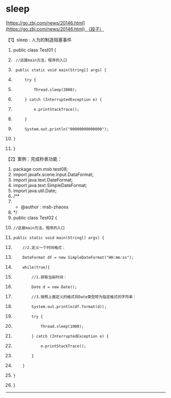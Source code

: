 ﻿
# sleep

[https://go.zbj.com/news/20146.html](https://go.zbj.com/news/20146.html) （段子） 




【1】sleep : 人为的制造阻塞事件 




1.  public class Test01 {
2.      //这是main方法，程序的入口
3.      public static void main(String[] args) {
4.          try {
5.              Thread.sleep(3000);
6.          } catch (InterruptedException e) {
7.              e.printStackTrace();
8.          }
9.          System.out.println("00000000000000");
10.     }
11. }

 

【2】案例：完成秒表功能： 




1.  package com.msb.test08;
2.  import javafx.scene.input.DataFormat;
3.  import java.text.DateFormat;
4.  import java.text.SimpleDateFormat;
5.  import java.util.Date;
6.  /**
7.   * @author : msb-zhaoss
8.   */
9.  public class Test02 {
10.     //这是main方法，程序的入口
11.     public static void main(String[] args) {
12.         //2.定义一个时间格式：
13.         DateFormat df = new SimpleDateFormat("HH:mm:ss");
14.         while(true){
15.             //1.获取当前时间：
16.             Date d = new Date();
17.             //3.按照上面定义的格式将Date类型转为指定格式的字符串：
18.             System.out.println(df.format(d));
19.             try {
20.                 Thread.sleep(1000);
21.             } catch (InterruptedException e) {
22.                 e.printStackTrace();
23.             }
24.         }
25.     }
26. }

 






------------------------------------------------------------

